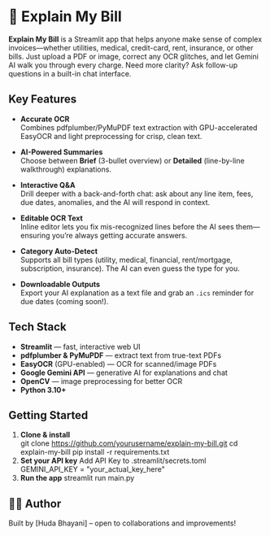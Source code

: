 # 🧾 Explain My Bill

**Explain My Bill** is a Streamlit app that helps anyone make sense of complex invoices—whether utilities, medical, credit-card, rent, insurance, or other bills. Just upload a PDF or image, correct any OCR glitches, and let Gemini AI walk you through every charge. Need more clarity? Ask follow-up questions in a built-in chat interface.

## Key Features

- **Accurate OCR**  
  Combines pdfplumber/PyMuPDF text extraction with GPU-accelerated EasyOCR and light preprocessing for crisp, clean text.

- **AI-Powered Summaries**  
  Choose between **Brief** (3-bullet overview) or **Detailed** (line-by-line walkthrough) explanations.

- **Interactive Q&A**  
  Drill deeper with a back-and-forth chat: ask about any line item, fees, due dates, anomalies, and the AI will respond in context.

- **Editable OCR Text**  
  Inline editor lets you fix mis-recognized lines before the AI sees them—ensuring you’re always getting accurate answers.

- **Category Auto-Detect**  
  Supports all bill types (utility, medical, financial, rent/mortgage, subscription, insurance). The AI can even guess the type for you.

- **Downloadable Outputs**  
  Export your AI explanation as a text file and grab an `.ics` reminder for due dates (coming soon!).

## Tech Stack

- **Streamlit** — fast, interactive web UI  
- **pdfplumber & PyMuPDF** — extract text from true-text PDFs  
- **EasyOCR** (GPU-enabled) — OCR for scanned/image PDFs  
- **Google Gemini API** — generative AI for explanations and chat  
- **OpenCV** — image preprocessing for better OCR  
- **Python 3.10+**

## Getting Started

1. **Clone & install**  
   git clone https://github.com/yourusername/explain-my-bill.git
   cd explain-my-bill
   pip install -r requirements.txt
2. **Set your API key**
   Add API Key to .streamlit/secrets.toml
   GEMINI_API_KEY = "your_actual_key_here"
3. **Run the app**
   streamlit run main.py

## 🙋‍♀️ Author
Built by [Huda Bhayani] – open to collaborations and improvements!